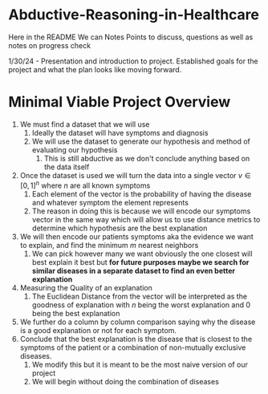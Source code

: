 # Abductive-Reasoning-in-Healthcare
Here in the README We can Notes Points to discuss, questions as well as notes on progress check

1/30/24 - Presentation and introduction to project. Established goals for the project and what the plan looks like moving forward. 

# Minimal Viable Project Overview
1. We must find a dataset that we will use
	1. Ideally the dataset will have symptoms and diagnosis 
	2. We will use the dataset to generate our hypothesis and method of evaluating our hypothesis 
		1. This is still abductive as we don't conclude anything based on the data itself
2. Once the dataset is used we will turn the data into a single vector $v \in [0,1]^n$ where $n$ are all known symptoms 
	1. Each element of the vector is the probability of having the disease and whatever symptom the element represents 
	2. The reason in doing this is because we will encode our symptoms vector in the same way which will allow us to use distance metrics to determine which hypothesis are the best explanation
3. We will then encode our patients symptoms aka the evidence we want to explain, and find the minimum $m$ nearest neighbors 
	1. We can pick however many we want obviously the one closest will best explain it best but **for future purposes maybe we search for similar diseases in a separate dataset to find an even better explanation** 
4. Measuring the Quality of an explanation
	1. The Euclidean Distance from the vector will be interpreted as the goodness of explanation with $n$ being the worst explanation and $0$ being the best explanation 
5. We  further do a column by column comparison saying why the disease is a good explanation or not for each symptom. 
6. Conclude that the best explanation is the disease that is closest to the symptoms of the patient or a combination of non-mutually exclusive diseases. 
	1. We modify this but it is meant to be the most naive version of our project 
	2. We will begin without doing the combination of diseases 
